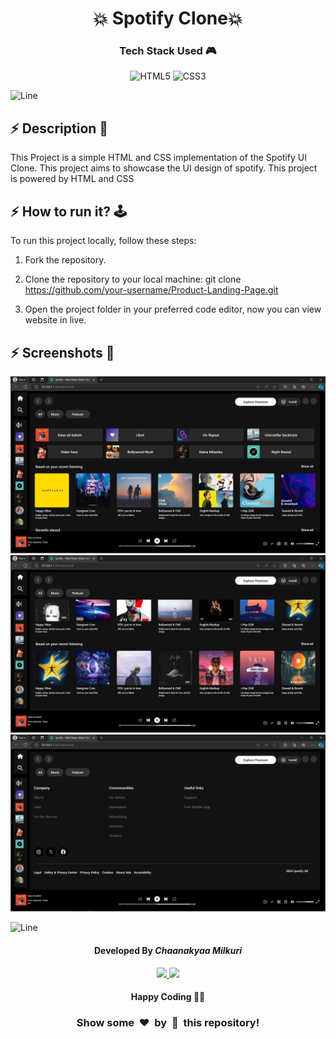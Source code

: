 <h1 align='center'><b>💥 Spotify Clone💥</b></h1>

<!-- -------------------------------------------------------------------------------------------------------------- -->

<h3 align='center'>Tech Stack Used 🎮</h3>


<div align='center'>

  ![HTML5](https://img.shields.io/badge/html5-%23E34F26.svg?style=for-the-badge&logo=html5&logoColor=white)
  ![CSS3](https://img.shields.io/badge/css3-%231572B6.svg?style=for-the-badge&logo=css3&logoColor=white)

</div>


![Line](https://github.com/Avdhesh-Varshney/WebMasterLog/assets/114330097/4b78510f-a941-45f8-a9d5-80ed0705e847)

<!-- -------------------------------------------------------------------------------------------------------------- -->

## :zap: Description 📃

<div>
  <p>This Project is a simple HTML and CSS implementation of the Spotify UI Clone. This project aims to showcase the UI design of spotify. This project is powered by HTML and CSS</p>
</div>

<!-- -------------------------------------------------------------------------------------------------------------- -->

## :zap: How to run it? 🕹️

<div>
  <p>To run this project locally, follow these steps:

1. Fork the repository.

2. Clone the repository to your local machine:
    git clone https://github.com/your-username/Product-Landing-Page.git

3. Open the project folder in your preferred code editor, now you can view website in live.

</p>
</div>

<!-- -------------------------------------------------------------------------------------------------------------- -->

## :zap: Screenshots 📸
<!-- add the screenshot of the project (Mandatory) -->

<img src="screenshot 1.webp">
<img src="screenshot 2.webp">
<img src="screenshot 3.webp">


![Line](https://github.com/Avdhesh-Varshney/WebMasterLog/assets/114330097/4b78510f-a941-45f8-a9d5-80ed0705e847)

<!-- -------------------------------------------------------------------------------------------------------------- -->

<h4 align='center'>Developed By <b><i>Chaanakyaa Milkuri</i></b></h4>
<p align='center'>
  <a href='https://www.linkedin.com/in/chaanakyaa-milkuri-28b460255/'>
    <img src='https://img.shields.io/badge/linkedin-%230077B5.svg?style=for-the-badge&logo=linkedin&logoColor=white' />
  </a>
  <a href='https://github.com/chaanakyaaM'>
    <img src='https://img.shields.io/badge/github-%23121011.svg?style=for-the-badge&logo=github&logoColor=white' />
  </a>
</p>

<h4 align='center'>Happy Coding 🧑‍💻</h4>

<h3 align="center">Show some &nbsp;❤️&nbsp; by &nbsp;🌟&nbsp; this repository!</h3>
